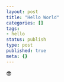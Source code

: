 ```yaml
---
layout: post
title: "Hello World"
categories: []
tags:
- hello
status: publish
type: post
published: true
meta: {}
---
```

😎
